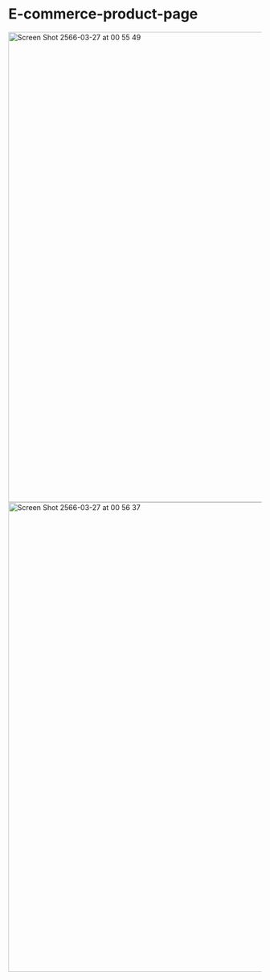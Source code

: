 # E-commerce-product-page

<img width="935" alt="Screen Shot 2566-03-27 at 00 55 49" src="https://user-images.githubusercontent.com/100228770/227796340-0d45cd8b-1ee8-4391-9132-9900fc457346.png">

<img width="934" alt="Screen Shot 2566-03-27 at 00 56 37" src="https://user-images.githubusercontent.com/100228770/227796419-ce04434c-256b-4f4d-a865-aef29cf6eb2b.png">
